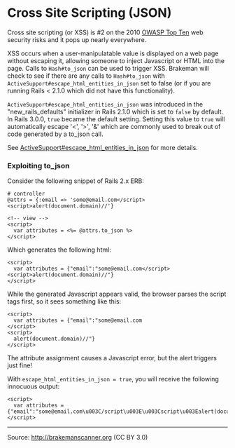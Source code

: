 # Cross Site Scripting (JSON)

Cross site scripting (or XSS) is \#2 on the 2010 [OWASP Top Ten][0] web security risks and it pops up nearly everywhere.

XSS occurs when a user-manipulatable value is displayed on a web page without escaping it, allowing someone to inject Javascript or HTML into the page. Calls to `Hash#to_json` can be used to trigger XSS. Brakeman will check to see if there are any calls to `Hash#to_json` with `ActiveSupport#escape_html_entities_in_json` set to false (or if you are running Rails < 2.1.0 which did not have this functionality).

`ActiveSupport#escape_html_entities_in_json` was introduced in the "new\_rails\_defaults" initializer in Rails 2.1.0 which is set to `false` by default. In Rails 3.0.0, `true` became the default setting. Setting this value to `true` will automatically escape '<', '\>', '&' which are commonly used to break out of code generated by a to\_json call.

See [ActiveSupport\#escape\_html\_entities\_in\_json][1] for more details.

### Exploiting to\_json

Consider the following snippet of Rails 2.x ERB:

    # controller
    @attrs = {:email => 'some@email.com</script><script>alert(document.domain)//'}

    <!-- view -->
    <script>
      var attributes = <%= @attrs.to_json %>
    </script>


Which generates the following html:

    <script>
      var attributes = {"email":"some@email.com</script><script>alert(document.domain)//"}
    </script>


While the generated Javascript appears valid, the browser parses the script tags first, so it sees something like this:

    <script>
      var attributes = {"email":"some@email.com
    </script>
    <script>
      alert(document.domain)//"}
    </script>


The attribute assignment causes a Javascript error, but the alert triggers just fine!

With `escape_html_entities_in_json = true`, you will receive the following innocuous output:

    <script>
      var attributes = {"email":"some@email.com\u003C/script\u003E\u003Cscript\u003Ealert(document.domain)//"}
    </script>


---
Source: http://brakemanscanner.org (CC BY 3.0)

[0]: https://www.owasp.org/index.php/Top_10_2010-A2
[1]: http://rubydoc.info/docs/rails/ActiveSupport/JSON/Encoding.escape_html_entities_in_json=
